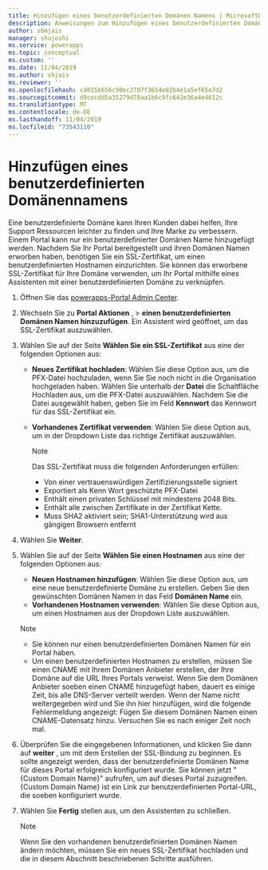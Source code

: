 ```yaml
---
title: Hinzufügen eines benutzerdefinierten Domänen Namens | MicrosoftDocs
description: Anweisungen zum Hinzufügen eines benutzerdefinierten Domänen Namens.
author: sbmjais
manager: shujoshi
ms.service: powerapps
ms.topic: conceptual
ms.custom: ''
ms.date: 11/04/2019
ms.author: shjais
ms.reviewer: ''
ms.openlocfilehash: cd015b656c90ec2707f3654e02b4e1a5ef65e7d2
ms.sourcegitcommit: d9cecdd5a35279d78aa1b6c9fc642e36a4e4612c
ms.translationtype: MT
ms.contentlocale: de-DE
ms.lasthandoff: 11/04/2019
ms.locfileid: "73543110"
---
```

# <a name="add-a-custom-domain-name"></a>Hinzufügen eines benutzerdefinierten Domänennamens

Eine benutzerdefinierte Domäne kann Ihren Kunden dabei helfen, Ihre Support Ressourcen leichter zu finden und Ihre Marke zu verbessern. Einem Portal kann nur ein benutzerdefinierter Domänen Name hinzugefügt werden. Nachdem Sie Ihr Portal bereitgestellt und ihren Domänen Namen erworben haben, benötigen Sie ein SSL-Zertifikat, um einen benutzerdefinierten Hostnamen einzurichten. Sie können das erworbene SSL-Zertifikat für Ihre Domäne verwenden, um Ihr Portal mithilfe eines Assistenten mit einer benutzerdefinierten Domäne zu verknüpfen.

1. Öffnen Sie das [powerapps-Portal Admin Center](admin-overview.md).

2. Wechseln Sie zu **Portal Aktionen** , > **einen benutzerdefinierten Domänen Namen hinzuzufügen**. Ein Assistent wird geöffnet, um das SSL-Zertifikat auszuwählen.

3. Wählen Sie auf der Seite **Wählen Sie ein SSL-Zertifikat** aus eine der folgenden Optionen aus:
   - **Neues Zertifikat hochladen**: Wählen Sie diese Option aus, um die PFX-Datei hochzuladen, wenn Sie Sie noch nicht in die Organisation hochgeladen haben. Wählen Sie unterhalb der **Datei** die Schaltfläche Hochladen aus, um die PFX-Datei auszuwählen. Nachdem Sie die Datei ausgewählt haben, geben Sie im Feld **Kennwort** das Kennwort für das SSL-Zertifikat ein.
   - **Vorhandenes Zertifikat verwenden**: Wählen Sie diese Option aus, um in der Dropdown Liste das richtige Zertifikat auszuwählen.

     > [!Note]
     > Das SSL-Zertifikat muss die folgenden Anforderungen erfüllen:
     > - Von einer vertrauenswürdigen Zertifizierungsstelle signiert
     > - Exportiert als Kenn Wort geschützte PFX-Datei
     > - Enthält einen privaten Schlüssel mit mindestens 2048 Bits.
     > - Enthält alle zwischen Zertifikate in der Zertifikat Kette.
     > - Muss SHA2 aktiviert sein; SHA1-Unterstützung wird aus gängigen Browsern entfernt

4. Wählen Sie **Weiter**.

5. Wählen Sie auf der Seite **Wählen Sie einen Hostnamen** aus eine der folgenden Optionen aus:
    - **Neuen Hostnamen hinzufügen**: Wählen Sie diese Option aus, um eine neue benutzerdefinierte Domäne zu erstellen. Geben Sie den gewünschten Domänen Namen in das Feld **Domänen Name** ein.
    - **Vorhandenen Hostnamen verwenden**: Wählen Sie diese Option aus, um einen Hostnamen aus der Dropdown Liste auszuwählen. 
   
   > [!Note]
   > - Sie können nur einen benutzerdefinierten Domänen Namen für ein Portal haben. 
   > - Um einen benutzerdefinierten Hostnamen zu erstellen, müssen Sie einen CNAME mit Ihrem Domänen Anbieter erstellen, der Ihre Domäne auf die URL Ihres Portals verweist. Wenn Sie dem Domänen Anbieter soeben einen CNAME hinzugefügt haben, dauert es einige Zeit, bis alle DNS-Server verteilt werden. Wenn der Name nicht weitergegeben wird und Sie ihn hier hinzufügen, wird die folgende Fehlermeldung angezeigt: Fügen Sie diesem Domänen Namen einen CNAME-Datensatz hinzu. Versuchen Sie es nach einiger Zeit noch mal.

6. Überprüfen Sie die eingegebenen Informationen, und klicken Sie dann auf **weiter** , um mit dem Erstellen der SSL-Bindung zu beginnen. Es sollte angezeigt werden, dass der benutzerdefinierte Domänen Name für dieses Portal erfolgreich konfiguriert wurde. Sie können jetzt "{Custom Domain Name}" aufrufen, um auf dieses Portal zuzugreifen. {Custom Domain Name} ist ein Link zur benutzerdefinierten Portal-URL, die soeben konfiguriert wurde.

7. Wählen Sie **Fertig** stellen aus, um den Assistenten zu schließen.

    > [!Note]
    > Wenn Sie den vorhandenen benutzerdefinierten Domänen Namen ändern möchten, müssen Sie ein neues SSL-Zertifikat hochladen und die in diesem Abschnitt beschriebenen Schritte ausführen.
    

